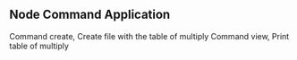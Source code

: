 ## Node Command Application
Command create, Create file with the table of multiply
Command view, Print table of multiply